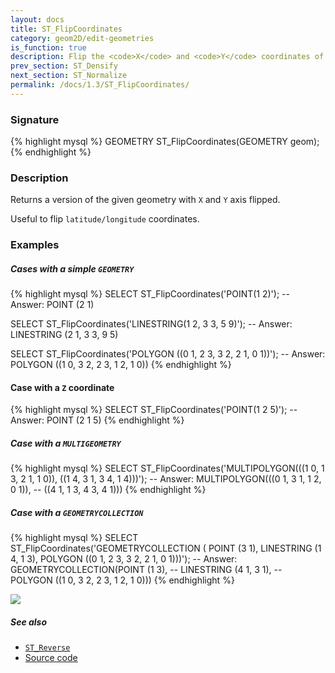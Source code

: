 ```yaml
---
layout: docs
title: ST_FlipCoordinates
category: geom2D/edit-geometries
is_function: true
description: Flip the <code>X</code> and <code>Y</code> coordinates of a Geometry
prev_section: ST_Densify
next_section: ST_Normalize
permalink: /docs/1.3/ST_FlipCoordinates/
---
```


### Signature

{% highlight mysql %}
GEOMETRY ST_FlipCoordinates(GEOMETRY geom);
{% endhighlight %}

### Description

Returns a version of the given geometry with `X` and `Y` axis flipped. 

Useful to flip `latitude/longitude` coordinates.

### Examples

##### Cases with a simple `GEOMETRY`

{% highlight mysql %}
SELECT ST_FlipCoordinates('POINT(1 2)');
-- Answer: POINT (2 1)

SELECT ST_FlipCoordinates('LINESTRING(1 2, 3 3, 5 9)');
-- Answer: LINESTRING (2 1, 3 3, 9 5)

SELECT ST_FlipCoordinates('POLYGON ((0 1, 2 3, 3 2, 2 1, 0 1))');
-- Answer: POLYGON ((1 0, 3 2, 2 3, 1 2, 1 0))
{% endhighlight %}

#### Case with a `Z` coordinate
{% highlight mysql %}
SELECT ST_FlipCoordinates('POINT(1 2 5)');
-- Answer: POINT (2 1 5)
{% endhighlight %}

##### Case with a `MULTIGEOMETRY`

{% highlight mysql %}
SELECT ST_FlipCoordinates('MULTIPOLYGON(((1 0, 1 3, 2 1, 1 0)), 
  					((1 4, 3 1, 3 4, 1 4)))');
-- Answer: MULTIPOLYGON(((0 1, 3 1, 1 2, 0 1)), 
--			((4 1, 1 3, 4 3, 4 1)))
{% endhighlight %}

##### Case with a `GEOMETRYCOLLECTION`

{% highlight mysql %}
SELECT ST_FlipCoordinates('GEOMETRYCOLLECTION (
			POINT (3 1), 
			LINESTRING (1 4, 1 3), 
			POLYGON ((0 1, 2 3, 3 2, 2 1, 0 1)))');
-- Answer: GEOMETRYCOLLECTION(POINT (1 3), 
--			      LINESTRING (4 1, 3 1), 
--			      POLYGON ((1 0, 3 2, 2 3, 1 2, 1 0)))
{% endhighlight %}

<img class="displayed" src="../ST_FlipCoordinates.png"/>


##### See also

* [`ST_Reverse`](../ST_Reverse)
* <a href="https://github.com/orbisgis/h2gis/blob/master/h2spatial-ext/src/main/java/org/h2gis/h2spatialext/function/spatial/edit/ST_FlipCoordinates.java" target="_blank">Source code</a>
